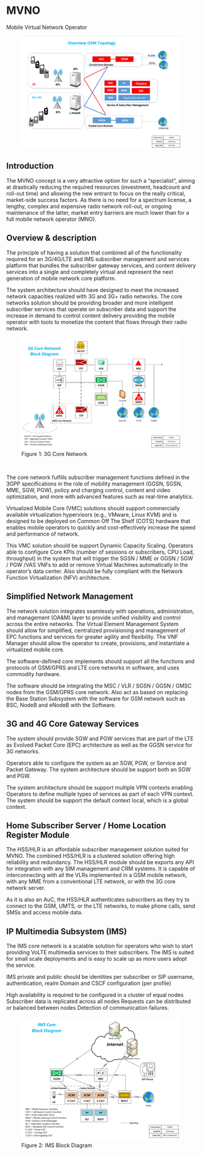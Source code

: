 # MVNO
Mobile Virtual Network Operator 

<figure>
 <img src="High Level Design/MVNO-overview.png" width="%65" height="%65">
 </figure>
 
## Introduction
<p>The MVNO concept is a very attractive option for such a “specialist”, aiming at drastically reducing the required resources (investment, headcount and roll-out time) and allowing the new entrant to focus on the really critical, market-side success factors. As there is no need for a spectrum license, a lengthy, complex and expensive radio network roll-out, or ongoing maintenance of the latter, market entry barriers are much lower than for a full mobile network operator (MNO). </p>

## Overview & description
<p>The principle of having a solution that combined all of the functionality required for an 3G/4G/LTE and IMS subscriber management and services platform that bundles the subscriber gateway services, and content delivery services into a single and completely virtual and represent the next generation of mobile network core platform.</p>
<p>The system architecture should have designed to meet the increased network capacities realized with 3G and 3G+ radio networks. The core networks solution should be providing broader and more intelligent subscriber services that operate on subscriber data and support the increase in demand to control content delivery providing the mobile operator with tools to monetize the content that flows through their radio network. </p>
<figure>
 <img src="High Level Design/MVNO-3G Core Network.png" width="%65" height="%65">
 <figcaption>Figure 1: 3G Core Network </figcaption>
 </figure>
 <br />
 
<p>The core network fulfills subscriber management functions defined in the 3GPP specifications in the role of mobility management (GGSN, SGSN, MME, SGW, PGW), policy and charging control, content and video optimization, and more with advanced features such as real-time analytics.
<p>Virtualized Mobile Core (VMC) solutions should support commercially available virtualization hypervisors (e.g., VMware, Linux KVM) and is designed to be deployed on Common Off The Shelf (COTS) hardware that enables mobile operators to quickly and cost-effectively increase the speed and performance of network.</p>
<p>This VMC solution should be support Dynamic Capacity Scaling. Operators able to configure Core KPIs (number of sessions or subscribers, CPU Load, throughput) in the system that will trigger the SGSN / MME or GGSN / SGW / PGW /VAS VNFs to add or remove Virtual Machines automatically in the operator’s data center. Also should be fully compliant with the Network Function Virtualization (NFV) architecture.</p>

## Simplified Network Management
<p>The network solution integrates seamlessly with operations, administration, and management (OA&M) layer to provide unified visibility and control across the entire networks. The Virtual Element Management System should allow for simplified, centralized provisioning and management of EPC functions and services for greater agility and flexibility. The VNF Manager should allow the operator to create, provisions, and instantiate a virtualized mobile core.</p>
<p>The software-defined core implements should support all the functions and protocols of GSM/GPRS and LTE core networks in software, and uses commodity hardware. </p>
<p>The software should be integrating the MSC / VLR / SGSN / GGSN / GMSC nodes from the GSM/GPRS core network. Also act as based on replacing the Base Station Subsystem with the software for GSM network such as BSC, NodeB and eNodeB with the Software.</p>

## 3G and 4G Core Gateway Services
<p>The system should provide SGW and PGW services that are part of the LTE as Evolved Packet Core (EPC) architecture as well as the GGSN service for 3G networks.</p>
<p>Operators able to configure the system as an SGW, PGW, or Service and Packet Gateway. The system architecture should be support both an SGW and PGW.</p>
<p>The system architecture should be support multiple VPN contexts enabling Operators to define multiple types of services as part of each VPN context. The system should be support the default context local, which is a global context. </p>

## Home Subscriber Server / Home Location Register Module

<p> The HSS/HLR is an affordable subscriber management solution suited for MVNO. The combined HSS/HLR is a clustered solution offering high reliability and redundancy. The HSS/HLR module should be exports any API for integration with any SIM management and CRM systems. It is capable of interconnecting with all the VLRs implemented in a GSM mobile network, with any MME from a conventional LTE network, or with the 3G core network server.</p>
<p>As it is also an AuC, the HSS/HLR authenticates subscribers as they try to connect to the GSM, UMTS, or the LTE networks, to make phone calls, send SMSs and access mobile data.</p>

## IP Multimedia Subsystem (IMS)

<p> The IMS core network is a scalable solution for operators who wish to start providing VoLTE multimedia services to their subscribers. The IMS is suited for small scale deployments and is easy to scale up as more users adopt the service.</p>
<p> IMS private and public should be identities per subscriber or SIP username, authentication, realm Domain and CSCF configuration (per profile) </p>
<p>High availability is required to be configured in a cluster of equal nodes Subscriber data is replicated across all nodes Requests can be distributed or balanced between nodes Detection of communication failures.</p>

<figure>
 <img src="High Level Design/MVNO_BlockDiagram_IMS.png" width="%65" height="%65">
 <figcaption>Figure 2: IMS Block Diagram</figcaption>
 </figure>
 <br />
